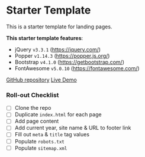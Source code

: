 # Starter Template
This is a starter template for landing pages.

**This starter template features**:
- jQuery `v3.3.1` (https://jquery.com/)
- Popper `v1.14.3` (https://popper.js.org/)
- Bootstrap `v4.1.0` (https://getbootstrap.com/)
- FontAwesome `v5.0.10` (https://fontawesome.com/)

[GitHub repository](https://github.com/Indionic/starter-template/)
[Live Demo](http://starter-template.indionic.com/)

### Roll-out Checklist
- [ ] Clone the repo
- [ ] Duplicate `index.html` for each page
- [ ] Add page content
- [ ] Add current year,  site name & URL to footer link
- [ ] Fill out `meta` & `title` tag values
- [ ] Populate `robots.txt`
- [ ] Populate `sitemap.xml`
